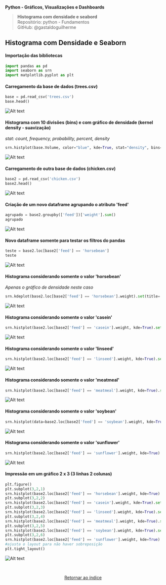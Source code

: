 **Python - Gráficos, Visualizações e Dashboards** 
>**Histograma com densidade e seabord**    
> Repositório: python - Fundamentos  
> GitHub: @gastaldoguilherme
&nbsp;



## Histograma com Densidade e Seaborn

#### Importação das bibliotecas
```python
import pandas as pd
import seaborn as srn
import matplotlib.pyplot as plt
```

#### Carregamento da base de dados (trees.csv)
```python
base = pd.read_csv('trees.csv')
base.head()
```

![Alt text](/assets/19-1.png)

#### Histograma com 10 divisões (bins) e com gráfico de densidade (kernel density - suavização)
*stat: count, frequency, probability, percent, density*
```python
srn.histplot(base.Volume, color="blue", kde=True, stat="density", bins=10).set(title='Volume')
```

![Alt text](/assets/19-2.png)

#### Carregamento de outra base de dados (chicken.csv)
```python
base2 = pd.read_csv('chicken.csv')
base2.head()
```

![Alt text](/assets/19-3.png)

#### Criação de um novo dataframe agrupando o atributo 'feed'
```python
agrupado = base2.groupby(['feed'])['weight'].sum()
agrupado
```

![Alt text](/assets/19-4.png)

#### Novo dataframe somente para testar os filtros do pandas
```python
teste = base2.loc[base2['feed'] == 'horsebean']
teste
```

![Alt text](/assets/19-5.png)

#### Histograma considerando somente o valor 'horsebean'
*Apenas o gráfico de densidade neste caso*
```python
srn.kdeplot(base2.loc[base2['feed'] == 'horsebean'].weight).set(title='horsebean')
```

![Alt text](/assets/19-6.png)

#### Histograma considerando somente o valor 'casein'
```python
srn.histplot(base2.loc[base2['feed'] == 'casein'].weight, kde=True).set(title='casein')
```

![Alt text](/assets/19-7.png)

#### Histograma considerando somente o valor 'linseed'
```python
srn.histplot(base2.loc[base2['feed'] == 'linseed'].weight, kde=True).set(title='linseed')
```

![Alt text](/assets/19-8.png)

#### Histograma considerando somente o valor 'meatmeal'
```python
srn.histplot(base2.loc[base2['feed'] == 'meatmeal'].weight, kde=True).set(title='meatmeal')
```

![Alt text](/assets/19-9.png)

#### Histograma considerando somente o valor 'soybean'
```python
srn.histplot(data=base2.loc[base2['feed'] == 'soybean'].weight, kde=True).set(title='soybean')
```

![Alt text](/assets/19-10.png)

#### Histograma considerando somente o valor 'sunflower'
```python
srn.histplot(base2.loc[base2['feed'] == 'sunflower'].weight, kde=True).set(title='sunflower')
```

![Alt text](/assets/19-11.png)

#### Impressão em um gráfico 2 x 3 (3 linhas 2 colunas)
```python
plt.figure()
plt.subplot(3,2,1)
srn.histplot(base2.loc[base2['feed'] == 'horsebean'].weight, kde=True).set(title='horsebean')
plt.subplot(3,2,2)
srn.histplot(base2.loc[base2['feed'] == 'casein'].weight, kde=True).set(title='casein')
plt.subplot(3,2,3)
srn.histplot(base2.loc[base2['feed'] == 'linseed'].weight, kde=True).set(title='linseed')
plt.subplot(3,2,4)
srn.histplot(base2.loc[base2['feed'] == 'meatmeal'].weight, kde=True).set(title='meatmeal')
plt.subplot(3,2,5)
srn.histplot(base2.loc[base2['feed'] == 'soybean'].weight, kde=True).set(title='soybean')
plt.subplot(3,2,6)
srn.histplot(base2.loc[base2['feed'] == 'sunflower'].weight, kde=True).set(title='sunflower')
#ajusta o layout para não haver sobreposição
plt.tight_layout()
```

![Alt text](/assets/19-12.png)

&nbsp;

<div align="center">
   
[Retornar ao índice](/README.md)

</div>